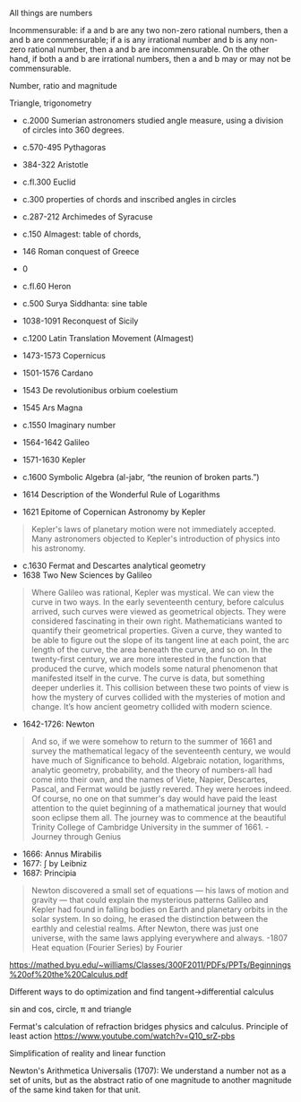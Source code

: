 All things are numbers

Incommensurable: if a and b are any two non-zero rational numbers, then a and b are commensurable; if a is any irrational number and b is any non-zero rational number, then a and b are incommensurable. On the other hand, if both a and b are irrational numbers, then a and b may or may not be commensurable.

Number, ratio and magnitude

Triangle, trigonometry 
- c.2000 Sumerian astronomers studied angle measure, using a division of circles into 360 degrees.
- c.570-495 Pythagoras
- 384-322 Aristotle
- c.fl.300 Euclid
- c.300 properties of chords and inscribed angles in circles
- c.287-212 Archimedes of Syracuse
- c.150 Almagest: table of chords,
- 146 Roman conquest of Greece

- 0
- c.fl.60 Heron 
- c.500 Surya Siddhanta: sine table
- 1038-1091 Reconquest of Sicily 
- c.1200 Latin Translation Movement (Almagest)
- 1473-1573 Copernicus
- 1501-1576 Cardano
- 1543 De revolutionibus orbium coelestium
- 1545 Ars Magna
- c.1550 Imaginary number
- 1564-1642 Galileo
- 1571-1630 Kepler
- c.1600 Symbolic Algebra (al-jabr, “the reunion of broken parts.”)
- 1614 Description of the Wonderful Rule of Logarithms
- 1621 Epitome of Copernican Astronomy by Kepler 
> Kepler's laws of planetary motion were not immediately accepted. Many astronomers objected to Kepler's introduction of physics into his astronomy.
- c.1630 Fermat and Descartes analytical geometry
- 1638 Two New Sciences by Galileo
> Where Galileo was rational, Kepler was mystical.
> We can view the curve in two ways. In the early seventeenth century, before calculus arrived, such curves were viewed as geometrical objects. They were considered fascinating in their own right. Mathematicians wanted to quantify their geometrical properties. Given a curve, they wanted to be able to figure out the slope of its tangent line at each point, the arc length of the curve, the area beneath the curve, and so on. In the twenty-first century, we are more interested in the function that produced the curve, which models some natural phenomenon that manifested itself in the curve. The curve is data, but something deeper underlies it. This collision between these two points of view is how the mystery of curves collided with the mysteries of motion and change. It’s how ancient geometry collided with modern science.
- 1642-1726: Newton
> And so, if we were somehow to return to the summer of 1661 and survey the mathematical legacy of the seventeenth century, we would have much of Significance to behold. Algebraic notation, logarithms, analytic geometry, probability, and the theory of numbers-all had come into their own, and the names of Viete, Napier, Descartes, Pascal, and Fermat would be justly revered. They were heroes indeed. Of course, no one on that summer's day would have paid the least attention to the quiet beginning of a mathematical journey that would soon eclipse them all. The journey was to commence at the beautiful Trinity College of Cambridge University in the summer of 1661. -Journey through Genius
- 1666: Annus Mirabilis
- 1677: ∫ by Leibniz
- 1687: Principia
> Newton discovered a small set of equations — his laws of motion and gravity — that could explain the mysterious patterns Galileo and Kepler had found in falling bodies on Earth and planetary orbits in the solar system. In so doing, he erased the distinction between the earthly and celestial realms. After Newton, there was just one universe, with the same laws applying everywhere and always.
-1807 Heat equation (Fourier Series) by Fourier


https://mathed.byu.edu/~williams/Classes/300F2011/PDFs/PPTs/Beginnings%20of%20the%20Calculus.pdf

Different ways to do optimization and find tangent->differential calculus

sin and cos, circle, π and triangle

Fermat's calculation of refraction bridges physics and calculus. Principle of least action https://www.youtube.com/watch?v=Q10_srZ-pbs

Simplification of reality and linear function

Newton's Arithmetica Universalis (1707): We understand a number not as a set of units, but as the abstract ratio of one magnitude to another magnitude of the same kind taken for that unit.

